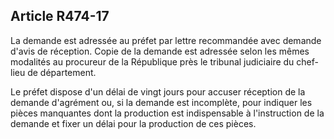 ## Article R474-17

La demande est adressée au préfet par lettre recommandée avec demande d'avis de réception. Copie de la
demande est adressée selon les mêmes modalités au procureur de la République près le tribunal judiciaire du
chef-lieu de département.

Le préfet dispose d'un délai de vingt jours pour accuser réception de la demande d'agrément ou, si la
demande est incomplète, pour indiquer les pièces manquantes dont la production est indispensable à
l'instruction de la demande et fixer un délai pour la production de ces pièces.

